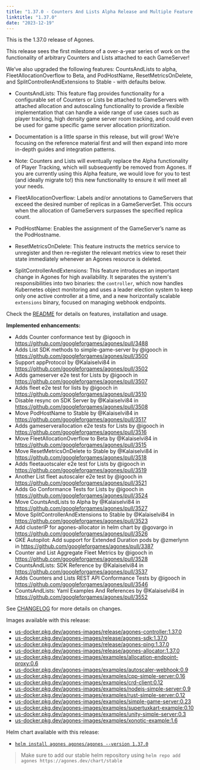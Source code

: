 ```yaml
---
title: "1.37.0 - Counters And Lists Alpha Release and Multiple Feature Promotions!"
linktitle: "1.37.0"
date: "2023-12-19"
---
```


This is the 1.37.0 release of Agones.

This release sees the first milestone of a over-a-year series of work on the functionality of arbitrary Counters and Lists attached to each GameServer!

We’ve also upgraded the following features: CountsAndLists to alpha, FleetAllocationOverflow to Beta, and PodHostName, ResetMetricsOnDelete, and SplitControllerAndExtensions to Stable - with defaults below.

- CountsAndLists: This feature flag provides functionality for a configurable set of Counters or Lists be attached to GameServers with attached allocation and autoscaling functionality to provide a flexible implementation that can handle a wide range of use cases such as player tracking, high density game server room tracking, and could even be used for game specific game server allocation prioritization.

- Documentation is a little sparse in this release, but will grow! We’re focusing on the reference material first and will then expand into more in-depth guides and integration patterns.

- Note: Counters and Lists will eventually replace the Alpha functionality of Player Tracking, which will subsequently be removed from Agones. If you are currently using this Alpha feature, we would love for you to test (and ideally migrate to!) this new functionality to ensure it will meet all your needs.

- FleetAllocationOverflow: Labels and/or annotations to GameServers that exceed the desired number of replicas in a GameServerSet. This occurs when the allocation of GameServers surpasses the specified replica count.

- PodHostName: Enables the assignment of the GameServer’s name as the PodHostname.

- ResetMetricsOnDelete: This feature instructs the metrics service to unregister and then re-register the relevant metrics view to reset their state immediately whenever an Agones resource is deleted.

- SplitControllerAndExtensions: This feature introduces an important change in Agones for high availability. It separates the system's responsibilities into two binaries: the `controller`, which now handles Kubernetes object monitoring and uses a leader election system to keep only one active controller at a time, and a new horizontally scalable `extensions` binary, focused on managing webhook endpoints.

Check the <a href="https://github.com/googleforgames/agones/tree/release-1.37.0" data-proofer-ignore>README</a> for details on features, installation and usage.

**Implemented enhancements:**

- Adds Counter conformance test by @igooch in https://github.com/googleforgames/agones/pull/3488
- Adds List SDK methods to simple-game-server by @igooch in https://github.com/googleforgames/agones/pull/3500
- Support appProtocol by @Kalaiselvi84 in https://github.com/googleforgames/agones/pull/3502
- Adds gameserver e2e test for Lists by @igooch in https://github.com/googleforgames/agones/pull/3507
- Adds fleet e2e test for lists by @igooch in https://github.com/googleforgames/agones/pull/3510
- Disable resync on SDK Server by @Kalaiselvi84 in https://github.com/googleforgames/agones/pull/3508
- Move PodHostName to Stable by @Kalaiselvi84 in https://github.com/googleforgames/agones/pull/3517
- Adds gameserverallocation e2e tests for Lists by @igooch in https://github.com/googleforgames/agones/pull/3516
- Move FleetAllocationOverflow to Beta by @Kalaiselvi84 in https://github.com/googleforgames/agones/pull/3515
- Move ResetMetricsOnDelete to Stable by @Kalaiselvi84 in https://github.com/googleforgames/agones/pull/3518
- Adds fleetauotscaler e2e test for Lists by @igooch in https://github.com/googleforgames/agones/pull/3519
- Another List fleet autoscaler e2e test by @igooch in https://github.com/googleforgames/agones/pull/3521
- Adds Go Conformance Tests for Lists by @igooch in https://github.com/googleforgames/agones/pull/3524
- Move CountsAndLists to Alpha by @Kalaiselvi84 in https://github.com/googleforgames/agones/pull/3527
- Move SplitControllerAndExtensions to Stable by @Kalaiselvi84 in https://github.com/googleforgames/agones/pull/3523
- Add clusterIP for agones-allocator in helm chart by @govargo in https://github.com/googleforgames/agones/pull/3526
- GKE Autopilot: Add support for Extended Duration pods by @zmerlynn in https://github.com/googleforgames/agones/pull/3387
- Counter and List Aggregate Fleet Metrics by @igooch in https://github.com/googleforgames/agones/pull/3528
- CountsAndLists: SDK Reference by @Kalaiselvi84 in https://github.com/googleforgames/agones/pull/3537
- Adds Counters and Lists REST API Conformance Tests by @igooch in https://github.com/googleforgames/agones/pull/3546
- CountsAndLists: Yaml Examples And References by @Kalaiselvi84 in https://github.com/googleforgames/agones/pull/3552

See <a href="https://github.com/googleforgames/agones/blob/release-1.37.0/CHANGELOG.md" data-proofer-ignore>CHANGELOG</a> for more details on changes.

Images available with this release:

- [us-docker.pkg.dev/agones-images/release/agones-controller:1.37.0](https://us-docker.pkg.dev/agones-images/release/agones-controller:1.37.0)
- [us-docker.pkg.dev/agones-images/release/agones-sdk:1.37.0](https://us-docker.pkg.dev/agones-images/release/agones-sdk:1.37.0)
- [us-docker.pkg.dev/agones-images/release/agones-ping:1.37.0](https://us-docker.pkg.dev/agones-images/release/agones-ping:1.37.0)
- [us-docker.pkg.dev/agones-images/release/agones-allocator:1.37.0](https://us-docker.pkg.dev/agones-images/release/agones-allocator:1.37.0)
- [us-docker.pkg.dev/agones-images/examples/allocation-endpoint-proxy:0.6](https://us-docker.pkg.dev/agones-images/examples/allocation-endpoint-proxy:0.6)
- [us-docker.pkg.dev/agones-images/examples/autoscaler-webhook:0.9](https://us-docker.pkg.dev/agones-images/examples/autoscaler-webhook:0.9)
- [us-docker.pkg.dev/agones-images/examples/cpp-simple-server:0.16](https://us-docker.pkg.dev/agones-images/examples/cpp-simple-server:0.16)
- [us-docker.pkg.dev/agones-images/examples/crd-client:0.12](https://us-docker.pkg.dev/agones-images/examples/crd-client:0.12)
- [us-docker.pkg.dev/agones-images/examples/nodejs-simple-server:0.9](https://us-docker.pkg.dev/agones-images/examples/nodejs-simple-server:0.9)
- [us-docker.pkg.dev/agones-images/examples/rust-simple-server:0.12](https://us-docker.pkg.dev/agones-images/examples/rust-simple-server:0.12)
- [us-docker.pkg.dev/agones-images/examples/simple-game-server:0.23](https://us-docker.pkg.dev/agones-images/examples/simple-game-server:0.23)
- [us-docker.pkg.dev/agones-images/examples/supertuxkart-example:0.10](https://us-docker.pkg.dev/agones-images/examples/supertuxkart-example:0.10)
- [us-docker.pkg.dev/agones-images/examples/unity-simple-server:0.3](https://us-docker.pkg.dev/agones-images/examples/unity-simple-server:0.3)
- [us-docker.pkg.dev/agones-images/examples/xonotic-example:1.6](https://us-docker.pkg.dev/agones-images/examples/xonotic-example:1.6)

Helm chart available with this release:

- <a href="https://agones.dev/chart/stable/agones-1.37.0.tgz" data-proofer-ignore>
  <code>helm install agones agones/agones --version 1.37.0</code></a>

> Make sure to add our stable helm repository using `helm repo add agones https://agones.dev/chart/stable`